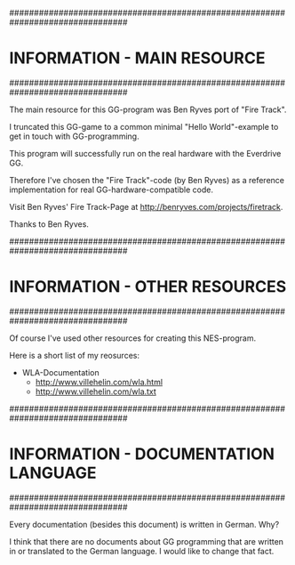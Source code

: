 ################################################################################
# INFORMATION - MAIN RESOURCE                                                  #
################################################################################

The main resource for this GG-program was Ben Ryves port of "Fire Track".

I truncated this GG-game to a common minimal "Hello World"-example to get in 
touch with GG-programming.

This program will successfully run on the real hardware with the Everdrive GG.

Therefore I've chosen the "Fire Track"-code (by Ben Ryves) as a  reference 
implementation for real GG-hardware-compatible code.

Visit Ben Ryves' Fire Track-Page at http://benryves.com/projects/firetrack.

Thanks to Ben Ryves.

################################################################################
# INFORMATION - OTHER RESOURCES                                                #
################################################################################

Of course I've used other resources for creating this NES-program.

Here is a short list of my reosurces: 

+ WLA-Documentation
    * http://www.villehelin.com/wla.html
    * http://www.villehelin.com/wla.txt

################################################################################
# INFORMATION - DOCUMENTATION LANGUAGE                                         #
################################################################################

Every documentation (besides this document) is written in German. Why?

I think that there are no documents about GG programming that are written in or
translated to the German language. I would like to change that fact.
